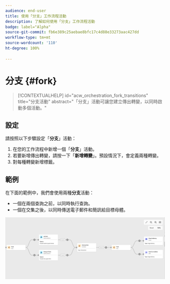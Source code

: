 ```yaml
---
audience: end-user
title: 使用「分支」工作流程活動
description: 了解如何使用「分支」工作流程活動
badge: label="Alpha"
source-git-commit: fb6e389c25aebae8bfc17c4d88e33273aac427dd
workflow-type: tm+mt
source-wordcount: '110'
ht-degree: 100%

---
```



# 分支 {#fork}

>[!CONTEXTUALHELP]
>id="acw_orchestration_fork_transitions"
>title="分支活動"
>abstract="「分支」活動可讓您建立傳出轉變，以同時啟動多個活動。"

## 設定

請按照以下步驟設定「**分支**」活動：

1. 在您的工作流程中新增一個「**分支**」活動。
1. 若要新增傳出轉變，請按一下「**新增轉變**」。預設情況下，會定義兩種轉變。
1. 對每種轉變新增標籤。

## 範例

在下面的範例中，我們會使用兩種&#x200B;**分支**&#x200B;活動：

* 一個在兩個查詢之前，以同時執行查詢。
* 一個在交集之後，以同時傳送電子郵件和簡訊給目標母體。

![](../assets/workflow-fork-example.png)

